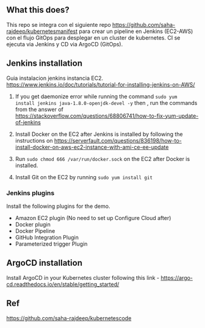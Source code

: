 ## What this does?
This repo se integra con el siguiente repo https://github.com/saha-rajdeep/kubernetesmanifest para crear un pipeline en Jenkins (EC2-AWS) con el flujo GitOps para desplegar en un cluster de kubernetes. CI se ejecuta via Jenkins y CD via ArgoCD (GitOps).

## Jenkins installation
Guia instalacion jenkins instancia EC2. https://www.jenkins.io/doc/tutorials/tutorial-for-installing-jenkins-on-AWS/

1. If you get daemonize error while running the command `sudo yum install jenkins java-1.8.0-openjdk-devel -y` then , run the commands from the answer of https://stackoverflow.com/questions/68806741/how-to-fix-yum-update-of-jenkins

2. Install Docker on the EC2 after Jenkins is installed by following the instructions on https://serverfault.com/questions/836198/how-to-install-docker-on-aws-ec2-instance-with-ami-ce-ee-update

3. Run `sudo chmod 666 /var/run/docker.sock` on the EC2 after Docker is installed.

4. Install Git on the EC2 by running `sudo yum install git`

### Jenkins plugins

Install the following plugins for the demo.
- Amazon EC2 plugin (No need to set up Configure Cloud after)
- Docker plugin  
- Docker Pipeline
- GitHub Integration Plugin
- Parameterized trigger Plugin

## ArgoCD installation 

Install ArgoCD in your Kubernetes cluster following this link - https://argo-cd.readthedocs.io/en/stable/getting_started/


## Ref
https://github.com/saha-rajdeep/kubernetescode